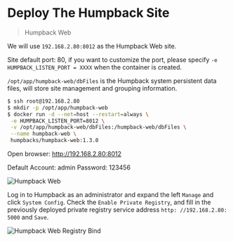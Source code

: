 # Deploy The Humpback Site

> Humpback Web    

We will use `192.168.2.80:8012` as the Humpback Web site.

Site default port: 80, if you want to customize the port, please specify `-e HUMPBACK_LISTEN_PORT = XXXX` when the container is created.   

`/opt/app/humpback-web/dbFiles` is the Humpback system persistent data files, will store site management and grouping information.

```bash
$ ssh root@192.168.2.80
$ mkdir -p /opt/app/humpback-web
$ docker run -d --net=host --restart=always \
 -e HUMPBACK_LISTEN_PORT=8012 \
 -v /opt/app/humpback-web/dbFiles:/humpback-web/dbFiles \
 --name humpback-web \
 humpbacks/humpback-web:1.3.0
```

Open browser: http://192.168.2.80:8012    

Default Account: admin Password: 123456   

![Humpback Web](_media/humpback-web.png)

Log in to Humpback as an administrator and expand the left `Manage` and click `System Config`. Check the `Enable Private Registry`, and fill in the previously deployed private registry service address `http: //192.168.2.80: 5000` and `Save`. 

![Humpback Web Registry Bind](_media/humpback-web-registry-bind.png)

